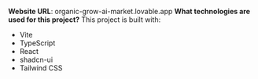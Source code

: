 

**Website URL**: organic-grow-ai-market.lovable.app
**What technologies are used for this project?**
This project is built with:
- Vite
- TypeScript
- React
- shadcn-ui
- Tailwind CSS
